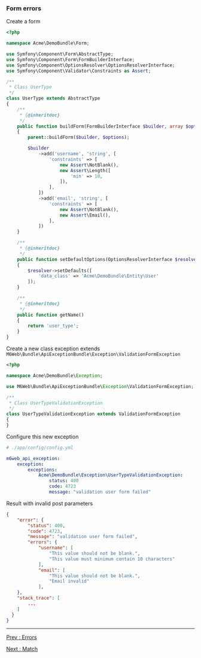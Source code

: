### Form errors

Create a form

```php
<?php

namespace Acme\DemoBundle\Form;

use Symfony\Component\Form\AbstractType;
use Symfony\Component\Form\FormBuilderInterface;
use Symfony\Component\OptionsResolver\OptionsResolverInterface;
use Symfony\Component\Validator\Constraints as Assert;

/**
 * Class UserType
 */
class UserType extends AbstractType
{
    /**
     * {@inheritdoc}
     */
    public function buildForm(FormBuilderInterface $builder, array $options)
    {
        parent::buildForm($builder, $options);

        $builder
            ->add('username', 'string', [
                'constraints' => [
                    new Assert\NotBlank(),
                    new Assert\Length([
                        'min' => 10,
                    ]),
                ],
            ])
            ->add('email', 'string', [
                'constraints' => [
                    new Assert\NotBlank(),
                    new Assert\Email(),
                ],
            ])
    }

    /**
     * {@inheritdoc}
     */
    public function setDefaultOptions(OptionsResolverInterface $resolver)
    {
        $resolver->setDefaults([
            'data_class' => 'Acme\DemoBundle\Entity\User'
        ]);
    }

    /**
     * {@inheritdoc}
     */
    public function getName()
    {
        return 'user_type';
    }
}
```

Create a new class exception extends `M6Web\Bundle\ApiExceptionBundle\Exception\ValidationFormException`

```php
<?php 

namespace Acme\DemoBundle\Exception;

use M6Web\Bundle\ApiExceptionBundle\Exception\ValidationFormException;

/**
 * Class UserTypeValidationException
 */
class UserTypeValidationException extends ValidationFormException
{
}
```

Configure this new exception

```yaml
# ./app/config/config.yml

m6web_api_exception:
    exception:
        exceptions:
            Acme\DemoBundle\Exception\UserTypeValidationException:
                status: 400
                code: 4723
                message: "validation user form failed"
```

Result with invalid post parameters

```json
{
    "error": {
        "status": 400,
        "code": 4723,
        "message": "validation user form failed",
        "errors": {
            "username": [
                "This value should not be blank.",
                "This value must minimum contain 10 characters"
            ],
            "email": [
                "This value should not be blank.",
                "Email invalid"
            ],
    },
    "stack_trace": [
        ...
    ]
  }
}
```

---

[Prev : Errors](https://github.com/M6Web/ApiExceptionBundle/blob/master/Resources/doc/errors.md)

[Next : Match](https://github.com/M6Web/ApiExceptionBundle/blob/master/Resources/doc/match.md)
